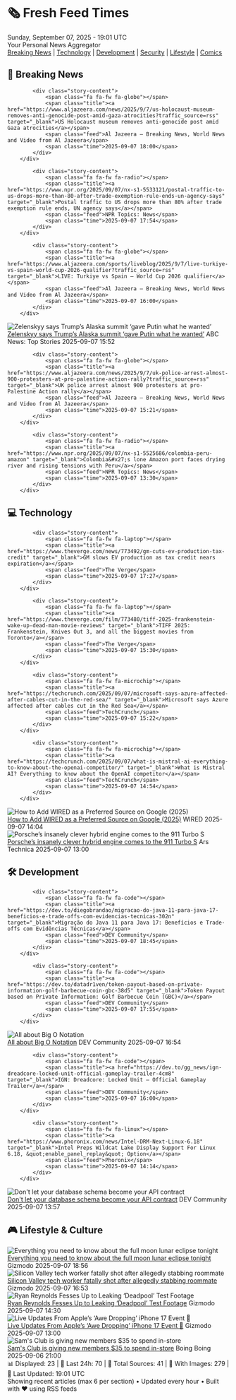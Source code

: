 <!-- Processing 54 RSS feeds at 2025-09-07 19:01:28 UTC -->
<!-- Processing: XKCD -->
<!-- Processing: Penny Arcade -->
<!-- Processing: Poorly Drawn Lines -->
<!-- Processing: Garfield -->
<!-- Processing: Dilbert -->
<!-- Processing: Girl Genius -->
<!-- Processing: Dinosaur Comics -->
<!-- Processing: BBC World News -->
<!-- Processing: BBC Breaking News -->
<!-- Processing: Al Jazeera Breaking News -->
<!-- Processing: NPR News -->
<!-- Processing: Reuters Top News -->
<!-- Processing: Reuters World News -->
<!-- Processing: ABC News Breaking -->
<!-- Processing: The Verge -->
<!-- Processing: Ars Technica -->
<!-- Processing: O'Reilly Radar -->
<!-- Processing: Lobsters Python -->
<!-- Processing: Dev.to -->
<!-- Processing: StackOverflow Blog -->
<!-- Processing: Ubuntu Blog -->
<!-- Processing: GitHub Blog -->
<!-- Processing: DZone -->
<!-- Processing: Lifehacker -->
<!-- Processing: Gizmodo -->
<!-- Processing: Boing Boing -->
<!-- Processing: Krebs on Security -->
<!-- Generated 5 new posts out of 27 feeds processed -->
<div class="newspaper-header">
    <h1 class="newspaper-title">🗞️ Fresh Feed Times</h1>
    <div class="newspaper-date">Sunday, September 07, 2025 - 19:01 UTC</div>
    <div class="newspaper-subtitle">Your Personal News Aggregator</div>
</div>

<div class="newspaper-nav">
    <a href="#breaking">Breaking News</a> |
    <a href="#tech">Technology</a> |
    <a href="#dev">Development</a> |
    <a href="#security">Security</a> |
    <a href="#lifestyle">Lifestyle</a> |
    <a href="#webcomics">Comics</a>
</div>

<div class="news-section breaking-news" id="breaking">
<h2 class="section-header">🚨 Breaking News</h2>
<div class="stories-container">
<div class="story">
            
            <div class="story-content">
                <span class="fa fa-fw fa-globe"></span>
                <span class="title"><a href="https://www.aljazeera.com/news/2025/9/7/us-holocaust-museum-removes-anti-genocide-post-amid-gaza-atrocities?traffic_source=rss" target="_blank">US Holocaust museum removes anti-genocide post amid Gaza atrocities</a></span>
                <span class="feed">Al Jazeera – Breaking News, World News and Video from Al Jazeera</span>
                <span class="time">2025-09-07 18:00</span>
            </div>
        </div>
<div class="story">
            
            <div class="story-content">
                <span class="fa fa-fw fa-radio"></span>
                <span class="title"><a href="https://www.npr.org/2025/09/07/nx-s1-5533121/postal-traffic-to-us-drops-more-than-80-after-trade-exemption-rule-ends-un-agency-says" target="_blank">Postal traffic to US drops more than 80% after trade exemption rule ends, UN agency says</a></span>
                <span class="feed">NPR Topics: News</span>
                <span class="time">2025-09-07 17:54</span>
            </div>
        </div>
<div class="story">
            
            <div class="story-content">
                <span class="fa fa-fw fa-globe"></span>
                <span class="title"><a href="https://www.aljazeera.com/sports/liveblog/2025/9/7/live-turkiye-vs-spain-world-cup-2026-qualifier?traffic_source=rss" target="_blank">LIVE: Turkiye vs Spain – World Cup 2026 qualifier</a></span>
                <span class="feed">Al Jazeera – Breaking News, World News and Video from Al Jazeera</span>
                <span class="time">2025-09-07 16:00</span>
            </div>
        </div>
<div class="story">
            <img src="https://s.abcnews.com/images/ThisWeek/raddatz-1-abc-er-250905_1757103928943_hpMain_4x3t_384.jpg" alt="Zelenskyy says Trump’s Alaska summit ‘gave Putin what he wanted’" class="story-image" loading="lazy" onerror="this.style.display='none'">
            <div class="story-content">
                <span class="fa fa-fw fa-tv"></span>
                <span class="title"><a href="https://abcnews.go.com/Politics/zelenskyy-trumps-alaska-summit-gave-putin-wanted/story?id=125336611" target="_blank">Zelenskyy says Trump’s Alaska summit ‘gave Putin what he wanted’</a></span>
                <span class="feed">ABC News: Top Stories</span>
                <span class="time">2025-09-07 15:52</span>
            </div>
        </div>
<div class="story">
            
            <div class="story-content">
                <span class="fa fa-fw fa-globe"></span>
                <span class="title"><a href="https://www.aljazeera.com/news/2025/9/7/uk-police-arrest-almost-900-protesters-at-pro-palestine-action-rally?traffic_source=rss" target="_blank">UK police arrest almost 900 protesters at pro-Palestine Action rally</a></span>
                <span class="feed">Al Jazeera – Breaking News, World News and Video from Al Jazeera</span>
                <span class="time">2025-09-07 15:21</span>
            </div>
        </div>
<div class="story">
            
            <div class="story-content">
                <span class="fa fa-fw fa-radio"></span>
                <span class="title"><a href="https://www.npr.org/2025/09/07/nx-s1-5525686/colombia-peru-amazon" target="_blank">Colombia&#x27;s lone Amazon port faces drying river and rising tensions with Peru</a></span>
                <span class="feed">NPR Topics: News</span>
                <span class="time">2025-09-07 13:30</span>
            </div>
        </div>
</div>
</div>
<div class="news-section tech-news" id="tech">
<h2 class="section-header">💻 Technology</h2>
<div class="stories-container">
<div class="story">
            
            <div class="story-content">
                <span class="fa fa-fw fa-laptop"></span>
                <span class="title"><a href="https://www.theverge.com/news/773492/gm-cuts-ev-production-tax-credit" target="_blank">GM slows EV production as tax credit nears expiration</a></span>
                <span class="feed">The Verge</span>
                <span class="time">2025-09-07 17:27</span>
            </div>
        </div>
<div class="story">
            
            <div class="story-content">
                <span class="fa fa-fw fa-laptop"></span>
                <span class="title"><a href="https://www.theverge.com/film/773480/tiff-2025-frankenstein-wake-up-dead-man-movie-reviews" target="_blank">TIFF 2025: Frankenstein, Knives Out 3, and all the biggest movies from Toronto</a></span>
                <span class="feed">The Verge</span>
                <span class="time">2025-09-07 15:30</span>
            </div>
        </div>
<div class="story">
            
            <div class="story-content">
                <span class="fa fa-fw fa-microchip"></span>
                <span class="title"><a href="https://techcrunch.com/2025/09/07/microsoft-says-azure-affected-after-cables-cut-in-the-red-sea/" target="_blank">Microsoft says Azure affected after cables cut in the Red Sea</a></span>
                <span class="feed">TechCrunch</span>
                <span class="time">2025-09-07 15:22</span>
            </div>
        </div>
<div class="story">
            
            <div class="story-content">
                <span class="fa fa-fw fa-microchip"></span>
                <span class="title"><a href="https://techcrunch.com/2025/09/07/what-is-mistral-ai-everything-to-know-about-the-openai-competitor/" target="_blank">What is Mistral AI? Everything to know about the OpenAI competitor</a></span>
                <span class="feed">TechCrunch</span>
                <span class="time">2025-09-07 14:54</span>
            </div>
        </div>
<div class="story">
            <img src="https://media.wired.com/photos/68bd17dc2e8608768d47f32c/master/pass/WiredHow-to-Add-WIRED-as-a-Preferred-Source-on-Google.jpg" alt="How to Add WIRED as a Preferred Source on Google (2025)" class="story-image" loading="lazy" onerror="this.style.display='none'">
            <div class="story-content">
                <span class="fa fa-fw fa-bolt"></span>
                <span class="title"><a href="https://www.wired.com/story/wired-google-preferred-source/" target="_blank">How to Add WIRED as a Preferred Source on Google (2025)</a></span>
                <span class="feed">WIRED</span>
                <span class="time">2025-09-07 14:04</span>
            </div>
        </div>
<div class="story">
            <img src="https://cdn.arstechnica.net/wp-content/uploads/2025/09/911_turbos_1001-500x500.jpg" alt="Porsche’s insanely clever hybrid engine comes to the 911 Turbo S" class="story-image" loading="lazy" onerror="this.style.display='none'">
            <div class="story-content">
                <span class="fa fa-fw fa-cog"></span>
                <span class="title"><a href="https://arstechnica.com/cars/2025/09/porsches-insanely-clever-hybrid-engine-comes-to-the-911-turbo-s/" target="_blank">Porsche’s insanely clever hybrid engine comes to the 911 Turbo S</a></span>
                <span class="feed">Ars Technica</span>
                <span class="time">2025-09-07 13:00</span>
            </div>
        </div>
</div>
</div>
<div class="news-section dev-news" id="dev">
<h2 class="section-header">🛠️ Development</h2>
<div class="stories-container">
<div class="story">
            
            <div class="story-content">
                <span class="fa fa-fw fa-code"></span>
                <span class="title"><a href="https://dev.to/diegobrandao/migracao-do-java-11-para-java-17-beneficios-e-trade-offs-com-evidencias-tecnicas-302n" target="_blank">Migração do Java 11 para Java 17: Benefícios e Trade-offs com Evidências Técnicas</a></span>
                <span class="feed">DEV Community</span>
                <span class="time">2025-09-07 18:45</span>
            </div>
        </div>
<div class="story">
            
            <div class="story-content">
                <span class="fa fa-fw fa-code"></span>
                <span class="title"><a href="https://dev.to/datadr1ven/token-payout-based-on-private-information-golf-barbecue-coin-gbc-38d5" target="_blank">Token Payout based on Private Information: Golf Barbecue Coin (GBC)</a></span>
                <span class="feed">DEV Community</span>
                <span class="time">2025-09-07 17:55</span>
            </div>
        </div>
<div class="story">
            <img src="https://media2.dev.to/dynamic/image/width=800%2Cheight=%2Cfit=scale-down%2Cgravity=auto%2Cformat=auto/https%3A%2F%2Fdev-to-uploads.s3.amazonaws.com%2Fuploads%2Farticles%2Fnjtgnbjq7neerv1nwtp9.png" alt="All about Big O Notation" class="story-image" loading="lazy" onerror="this.style.display='none'">
            <div class="story-content">
                <span class="fa fa-fw fa-code"></span>
                <span class="title"><a href="https://dev.to/extinctsion/all-about-big-o-notation-20j8" target="_blank">All about Big O Notation</a></span>
                <span class="feed">DEV Community</span>
                <span class="time">2025-09-07 16:54</span>
            </div>
        </div>
<div class="story">
            
            <div class="story-content">
                <span class="fa fa-fw fa-code"></span>
                <span class="title"><a href="https://dev.to/gg_news/ign-dreadcore-locked-unit-official-gameplay-trailer-4cm8" target="_blank">IGN: Dreadcore: Locked Unit – Official Gameplay Trailer</a></span>
                <span class="feed">DEV Community</span>
                <span class="time">2025-09-07 16:00</span>
            </div>
        </div>
<div class="story">
            
            <div class="story-content">
                <span class="fa fa-fw fa-linux"></span>
                <span class="title"><a href="https://www.phoronix.com/news/Intel-DRM-Next-Linux-6.18" target="_blank">Intel Preps Wildcat Lake Display Support For Linux 6.18, &quot;enable_panel_replay&quot; Option</a></span>
                <span class="feed">Phoronix</span>
                <span class="time">2025-09-07 14:14</span>
            </div>
        </div>
<div class="story">
            <img src="https://media2.dev.to/dynamic/image/width=800%2Cheight=%2Cfit=scale-down%2Cgravity=auto%2Cformat=auto/https%3A%2F%2Fmermaid.ink%2Fimg%2Fpako%3AeNo9UNFKxDAQ_JWwTx7kapNa08uDoFcE4QTx0fYeotlrA21Scil4lv67uRYdWHZnYGaXneDLaQQJjVdDSw7vtSUR5VN1U6qgPtUZN0ey3T6Qx7eXKhY5qAv6Vdp3Bm2o1nb77J0NaPURaEwzGmTwI1Lo0ffqSmG6htcQWuyxBhnHzjRtqKG2czQNyn441__5vBubFuRJdefIxkGrgKVR8dD-X_VxH_q9G20AKdiSAXKCb5B5mqT3PKdwAckykQguMsE4ywueZjOFn2VVmhTibhchOMuKHWcFBdQmOP-6_mV5z_wLzZJajQ%3Ftype%3Dpng" alt="Don&#x27;t let your database schema become your API contract" class="story-image" loading="lazy" onerror="this.style.display='none'">
            <div class="story-content">
                <span class="fa fa-fw fa-code"></span>
                <span class="title"><a href="https://dev.to/thanmatt/dont-let-your-database-schema-become-your-api-contract-2nke" target="_blank">Don&#x27;t let your database schema become your API contract</a></span>
                <span class="feed">DEV Community</span>
                <span class="time">2025-09-07 13:57</span>
            </div>
        </div>
</div>
</div>
<div class="news-section lifestyle-news" id="lifestyle">
<h2 class="section-header">🎮 Lifestyle & Culture</h2>
<div class="stories-container">
<div class="story">
            <img src="https://gizmodo.com/app/uploads/2025/09/moon.jpg" alt="Everything you need to know about the full moon lunar eclipse tonight" class="story-image" loading="lazy" onerror="this.style.display='none'">
            <div class="story-content">
                <span class="fa fa-fw fa-computer"></span>
                <span class="title"><a href="https://gizmodo.com/everything-you-need-to-know-about-the-full-moon-lunar-eclipse-tonight-2000655078" target="_blank">Everything you need to know about the full moon lunar eclipse tonight</a></span>
                <span class="feed">Gizmodo</span>
                <span class="time">2025-09-07 18:56</span>
            </div>
        </div>
<div class="story">
            <img src="https://gizmodo.com/app/uploads/2025/09/police-tape.jpg" alt="Silicon Valley tech worker fatally shot after allegedly stabbing roommate" class="story-image" loading="lazy" onerror="this.style.display='none'">
            <div class="story-content">
                <span class="fa fa-fw fa-computer"></span>
                <span class="title"><a href="https://gizmodo.com/silicon-valley-tech-worker-fatally-shot-after-allegedly-stabbing-roommate-2000655099" target="_blank">Silicon Valley tech worker fatally shot after allegedly stabbing roommate</a></span>
                <span class="feed">Gizmodo</span>
                <span class="time">2025-09-07 16:53</span>
            </div>
        </div>
<div class="story">
            <img src="https://gizmodo.com/app/uploads/2025/09/deadpool-hed.jpg" alt="Ryan Reynolds Fesses Up to Leaking ‘Deadpool’ Test Footage" class="story-image" loading="lazy" onerror="this.style.display='none'">
            <div class="story-content">
                <span class="fa fa-fw fa-computer"></span>
                <span class="title"><a href="https://gizmodo.com/ryan-reynolds-fesses-up-to-leaking-deadpool-test-footage-2000655053" target="_blank">Ryan Reynolds Fesses Up to Leaking ‘Deadpool’ Test Footage</a></span>
                <span class="feed">Gizmodo</span>
                <span class="time">2025-09-07 14:30</span>
            </div>
        </div>
<div class="story">
            <img src="https://gizmodo.com/app/uploads/2025/09/Apple-Event-2025.jpg" alt="Live Updates From Apple’s ‘Awe Dropping’ iPhone 17 Event 🔴" class="story-image" loading="lazy" onerror="this.style.display='none'">
            <div class="story-content">
                <span class="fa fa-fw fa-computer"></span>
                <span class="title"><a href="https://gizmodo.com/live-updates-from-apples-awe-dropping-iphone-17-event-2000652081" target="_blank">Live Updates From Apple’s ‘Awe Dropping’ iPhone 17 Event 🔴</a></span>
                <span class="feed">Gizmodo</span>
                <span class="time">2025-09-07 13:00</span>
            </div>
        </div>
<div class="story">
            <img src="https://i0.wp.com/boingboing.net/wp-content/uploads/2025/09/Sams-Club-Membership.jpg?fit=1260%2C946&amp;quality=60&amp;ssl=1" alt="Sam&#x27;s Club is giving new members $35 to spend in-store" class="story-image" loading="lazy" onerror="this.style.display='none'">
            <div class="story-content">
                <span class="fa fa-fw fa-arrow-right"></span>
                <span class="title"><a href="https://boingboing.net/2025/09/06/sams-club-is-giving-new-members-35-to-spend-in-store.html" target="_blank">Sam&#x27;s Club is giving new members $35 to spend in-store</a></span>
                <span class="feed">Boing Boing</span>
                <span class="time">2025-09-06 21:00</span>
            </div>
        </div>
</div>
</div>

<div class="newspaper-footer">
    <div class="stats">
        📊 Displayed: 23 | 📅 Last 24h: 70 | 📡 Total Sources: 41 | 📸 With Images: 279 |
        🔄 Last Updated: 19:01 UTC
    </div>
    <div class="footer-note">
        Showing recent articles (max 6 per section) • Updated every hour • Built with ❤️ using RSS feeds
    </div>
</div>
